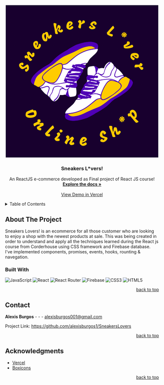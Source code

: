 <a name="readme-top"></a>
<!-- PROJECT LOGO -->
<br />
<div align="center">
  <a href="https://github.com/alexisburgos1/SneakerLover">
    <img src="./src/img/sneakers_lover.png" alt="Logo">
  </a>

  <h3 align="center">Sneakers L*vers!</h3>

  <p align="center">
    An ReactJS e-commerce developed as Final project of React JS course!
    <br />
    <a href="https://github.com/alexisburgos1/SneakerLover"><strong>Explore the docs »</strong></a>
    <br />
    <br />
    <a href="https://sneakers-lover.vercel.app/">View Demo in Vercel</a>
    
  </p>
</div>



<!-- TABLE OF CONTENTS -->
<details>
  <summary>Table of Contents</summary>
  <ol>
    <li>
      <a href="#about-the-project">About The Project</a>
      <ul>
        <li><a href="#built-with">Built With</a></li>
      </ul>
    </li>
    
    <li><a href="#contact">Contact</a></li>
    <li><a href="#acknowledgments">Acknowledgments</a></li>
  </ol>
</details>



<!-- ABOUT THE PROJECT -->
## About The Project



Sneakers Lovers! is an ecommerce for all those customer who are looking to enjoy a shop with the newest products at sale.
This was being created in order to understand and apply all the techniques learned during the React js course from Corderhouse using  CSS framework and Firebase database. I've implemented components, promises, events, hooks, rounting & navegation.





### Built With


![JavaScript](https://img.shields.io/badge/javascript-%23323330.svg?style=for-the-badge&logo=javascript&logoColor=%23F7DF1E)
![React](https://img.shields.io/badge/react-%2320232a.svg?style=for-the-badge&logo=react&logoColor=%2361DAFB)
![React Router](https://img.shields.io/badge/React_Router-CA4245?style=for-the-badge&logo=react-router&logoColor=white)
![Firebase](https://img.shields.io/badge/Firebase-039BE5?style=for-the-badge&logo=Firebase&logoColor=white)
![CSS3](https://img.shields.io/badge/css3-%231572B6.svg?style=for-the-badge&logo=css3&logoColor=white)
![HTML5](https://img.shields.io/badge/html5-%23E34F26.svg?style=for-the-badge&logo=html5&logoColor=white)

<p align="right"><a href="#readme-top">back to top</a></p>



<!-- USAGE EXAMPLES -->



<!-- CONTACT -->
## Contact

<strong>Alexis Burgos</strong> - <a href="https://www.linkedin.com/in/alexis-burgos-7a9b4315b/" target="blank"></a> - <a href="https://github.com/alexisburgos1/SneakerLover" target="blank"></a> - alexisburgos001@gmail.com

Project Link: https://github.com/alexisburgos1/SneakersLovers

<p align="right"><a href="#readme-top">back to top</a></p>



<!-- ACKNOWLEDGMENTS -->
## Acknowledgments




* [Vercel](https://vercel.com/)
* [Boxicons](https://boxicons.com/)


<p align="right"><a href="#readme-top">back to top</a></p>

